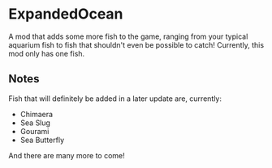 # ExpandedOcean
A mod that adds some more fish to the game, ranging from your typical aquarium fish to fish that shouldn't even be possible to catch! Currently, this mod only has one fish.

## Notes
Fish that will definitely be added in a later update are, currently:
- Chimaera
- Sea Slug
- Gourami
- Sea Butterfly
  
And there are many more to come!
